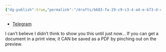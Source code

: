 ```yaml
---
{"dg-publish":true,"permalink":"/drafts/b683-fa-29-c9-c3-4-a4-e-b73-d-c157563754-ed/","dgHomeLink":true,"dgPassFrontmatter":false}
---
```


- [Telegram](https://t.me/extratone/10267)

I can’t believe I didn’t think to show you this until just now… If you can get a document in a print view, it CAN be saved as a PDF by pinching out on the preview.